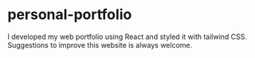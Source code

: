 # personal-portfolio
I developed my web portfolio using React and styled it with tailwind CSS. Suggestions to improve this website is always welcome.
